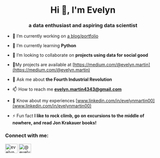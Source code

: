 <h1 align="center">Hi 👋, I'm Evelyn</h1>
<h3 align="center">a data enthusiast and aspiring data scientist</h3>

- 🔭 I’m currently working on [a blog/portfolio](https://medium.com/@evelyn.martin)

- 🌱 I’m currently learning **Python**

- 👯 I’m looking to collaborate on **projects using data for social good**

- 📝My projects are available at [https://medium.com/@evelyn.martin](https://medium.com/@evelyn.martin)

- 💬 Ask me about **the Fourth Industrial Revolution**

- 📫 How to reach me **evelyn.martin4343@gmail.com**

- 📄 Know about my experiences [www.linkedin.com/in/evelynmartin00](www.linkedin.com/in/evelynmartin00)

- ⚡ Fun fact **I like to rock climb, go on excursions to the middle of nowhere, and read Jon Krakauer books!**

<h3 align="left">Connect with me:</h3>
<p align="left">
<a href="https://linkedin.com/in/evelynmartin00" target="blank"><img align="center" src="https://raw.githubusercontent.com/rahuldkjain/github-profile-readme-generator/master/src/images/icons/Social/linked-in-alt.svg" alt="evelynmartin00" height="30" width="40" /></a>
<a href="https://medium.com/@evelyn.martin" target="blank"><img align="center" src="https://raw.githubusercontent.com/rahuldkjain/github-profile-readme-generator/master/src/images/icons/Social/medium.svg" alt="@evelyn.martin" height="30" width="40" /></a>
</p>
